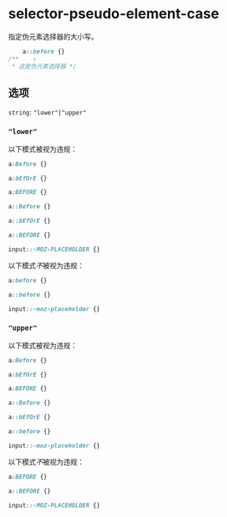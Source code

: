 # selector-pseudo-element-case

指定伪元素选择器的大小写。

```css
    a::before {}
/**    ↑
 * 这是伪元素选择器 */
```

## 选项

`string`: `"lower"|"upper"`

### `"lower"`

以下模式被视为违规：

```css
a:Before {}
```

```css
a:bEfOrE {}
```

```css
a:BEFORE {}
```

```css
a::Before {}
```

```css
a::bEfOrE {}
```

```css
a::BEFORE {}
```

```css
input::-MOZ-PLACEHOLDER {}
```

以下模式*不*被视为违规：

```css
a:before {}
```

```css
a::before {}
```

```css
input::-moz-placeholder {}
```

### `"upper"`

以下模式被视为违规：

```css
a:Before {}
```

```css
a:bEfOrE {}
```

```css
a:BEFORE {}
```

```css
a::Before {}
```

```css
a::bEfOrE {}
```

```css
a::before {}
```

```css
input::-moz-placeholder {}
```

以下模式*不*被视为违规：

```css
a:BEFORE {}
```

```css
a::BEFORE {}
```

```css
input::-MOZ-PLACEHOLDER {}
```
